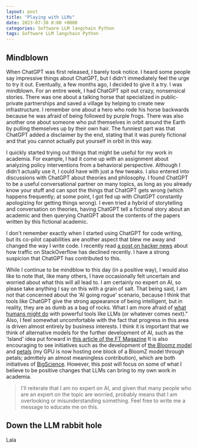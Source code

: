 ```yaml
---
layout: post
title: "Playing with LLMs"
date: 2023-07-30 8:00 +0000
categories: Software LLM langchain Python
tags: Software LLM langchain Python
---
```


## Mindblown
When ChatGPT was first released, I barely took notice.
I heard some people say impressive things about ChatGPT, but I didn't immediately feel the urge to try it out.
Eventually, a few months ago, I decided to give it a try.
I was mindblown.
For an entire week, I had ChatGPT spit out crazy, nonsensical stories.
There was one about a talking horse that specialized in public-private partnerships and saved a village by helping to create new infrastructure.
I remember one about a hero who rode his horse backwards because he was afraid of being followed by purple frogs.
There was also another one about someone who put themselves in orbit around the Earth by pulling themselves up by their own hair.
The funniest part was that ChatGPT added a disclaimer by the end, stating that it was purely fictional and that you cannot actually put yourself in orbit in this way.

I quickly started trying out things that might be useful for my work in academia.
For example, I had it come up with an assignment about analyzing policy interventions from a behavioral perspective.
Although I didn't actually use it, I could have with just a few tweaks.
I also entered into discussions with ChatGPT about theories and philosophy.
I found ChatGPT to be a useful conversational partner on many topics, as long as you already know your stuff and can spot the things that ChatGPT gets wrong (which happens frequently; at some point, I got fed up with ChatGPT constantly apologizing for getting things wrong).
I even tried a hybrid of storytelling and conversation on theories, having ChatGPT tell a fictional story about an academic and then querying ChatGPT about the contents of the papers written by this fictional academic.

I don't remember exactly when I started using ChatGPT for code writing, but its co-pilot capabilities are another aspect that blew me away and changed the way I write code. 
I recently read [a post on hacker news][1] about how traffic on StackOverflow has declined recently. 
I have a strong suspicion that ChatGPT has contributed to this. 

While I continue to be mindblow to this day (in a positive way), I would also like to note that, like many others, I have occasionally felt uncertain and worried about what this will all lead to.
I am certainly no expert on AI, so please take anything I say on this with a grain of salt.
That being said, I am not that concerned about the 'AI going rogue' scenario, because I think that tools like ChatGPT give the strong appearance of being intelligent, but in reality, they are as dumb as a bag of rocks. 
What I am more afraid of [what humans might do][2] with powerful tools like LLMs (or whatever comes next)."
Also, I feel somewhat uncomfortable with the fact that progress in this area is driven almost entirely by business interests.
I think it is important that we think of alternative models for the further development of AI, such as the 'Island' idea put forward in [this article of the FT Magazine][3]
It is also encouraging to see initiatives such as the development of [the Bloomz model][4] and [petals][5] (my GPU is now hosting one block of a BloomZ model through petals; admittely an almost meaningless contribution), which are both initiatives of [BigScience][6]. 
However, this post will focus on some of what I believe to be positive changes that LLMs can bring to my own work in academia.



<blockquote>
I'll reiterate that I am no expert on AI, and given that many people who are an expert on the topic are worried, probably means that I am overlooking or misunderstanding something.
Feel free to write me a message to educate me on this.
</blockquote>





## Down the LLM rabbit hole
Lala

[1]: https://news.ycombinator.com/item?id=36855516
[2]: https://www.economist.com/by-invitation/2023/07/21/one-of-the-godfathers-of-ai-airs-his-concerns
[3]: https://www.ft.com/content/03895dc4-a3b7-481e-95cc-336a524f2ac2
[4]: https://huggingface.co/bigscience/bloomz
[5]: https://github.com/bigscience-workshop/petals#benchmarks
[6]: https://bigscience.huggingface.co/
